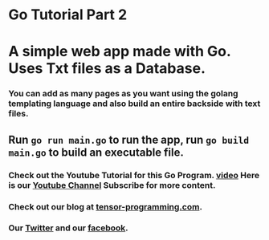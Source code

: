 # Go Tutorial Part 2
# A simple web app made with Go. Uses Txt files as a Database. 

### You can add as many pages as you want using the golang templating language and also build an entire backside with text files. 

## Run `go run main.go` to run the app, run `go build main.go` to build an executable file. 

### Check out the Youtube Tutorial for this Go Program. [video](https://youtu.be/0WFKzMRaRk0) Here is our [Youtube Channel](https://www.youtube.com/channel/UCYqCZOwHbnPwyjawKfE21wg) Subscribe for more content.

### Check out our blog at [tensor-programming.com](http://tensor-programming.com/).

### Our [Twitter](https://twitter.com/TensorProgram) and our [facebook](https://www.facebook.com/Tensor-Programming-1197847143611799/).
